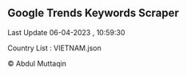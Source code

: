 

## Google Trends Keywords Scraper 
 
Last Update 06-04-2023 , 10:59:30

Country List :
VIETNAM.json



© Abdul Muttaqin 
